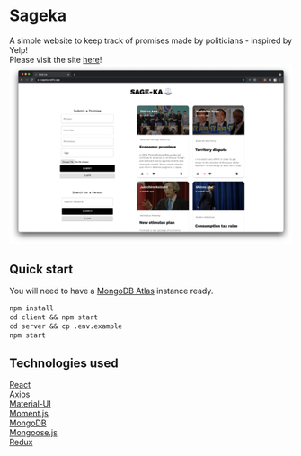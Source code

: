 # Sageka

A simple website to keep track of promises made by politicians - inspired by Yelp!\
Please visit the site [here](https://sageka.netlify.app/)!
![home](./home.png)

## Quick start

You will need to have a [MongoDB Atlas](https://www.mongodb.com/) instance ready.

```
npm install
cd client && npm start
cd server && cp .env.example
npm start
```

## Technologies used

[React](https://reactjs.org/)\
[Axios](https://axios-http.com/docs/intro)\
[Material-UI](https://material-ui.com/)\
[Moment.js](https://momentjs.com/)\
[MongoDB](https://www.mongodb.com/)\
[Mongoose.js](https://mongoosejs.com/docs/api.html)\
[Redux](https://redux.js.org/)
